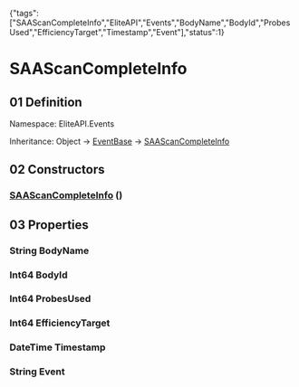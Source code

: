 {"tags":["SAAScanCompleteInfo","EliteAPI","Events","BodyName","BodyId","ProbesUsed","EfficiencyTarget","Timestamp","Event"],"status":1}

# SAAScanCompleteInfo

## 01 Definition

Namespace: <span class='code'>EliteAPI.Events</span>

Inheritance: <span class='code'>Object</span> → <span class='code'>[EventBase](../../EliteAPI/Events/EventBase.html)</span> → <span class='code'>[SAAScanCompleteInfo](../../EliteAPI/Events/SAAScanCompleteInfo.html)</span>

## 02 Constructors

### <span class='code'>[SAAScanCompleteInfo](../../EliteAPI/Events/SAAScanCompleteInfo.html)</span> ()

## 03 Properties

### <span class='code'>String</span> BodyName

### <span class='code'>Int64</span> BodyId

### <span class='code'>Int64</span> ProbesUsed

### <span class='code'>Int64</span> EfficiencyTarget

### <span class='code'>DateTime</span> Timestamp

### <span class='code'>String</span> Event

